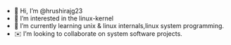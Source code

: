 - 👋 Hi, I’m @hrushirajg23
- 👀 I’m interested in the linux-kernel
- 🐧 I’m currently learning unix & linux internals,linux system programming. 
- ✉️ I’m looking to collaborate on system software projects.
  

<!---
hrushirajg23/hrushirajg23 is a ✨ special ✨ repository because its `README.md` (this file) appears on your GitHub profile.
You can click the Preview link to take a look at your changes.
--->
